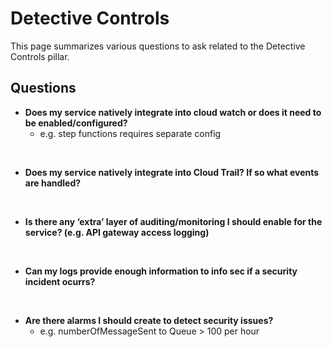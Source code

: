 # Detective Controls
This page summarizes various questions to ask related to the Detective Controls pillar.

## Questions

* **Does my service natively integrate into cloud watch or does it need to be enabled/configured?**
    * e.g. step functions requires separate config

<br/>

* **Does my service natively integrate into Cloud Trail? If so what events are handled?**

<br/>

* **Is there any ‘extra’ layer of auditing/monitoring I should enable for the service? (e.g. API gateway access logging)**

<br/>

* **Can my logs provide enough information to info sec if a security incident ocurrs?**

<br/>

* **Are there alarms I should create to detect security issues?**
    * e.g. numberOfMessageSent to Queue > 100 per hour

<br/>

